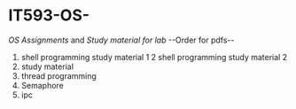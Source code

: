 # IT593-OS-
*OS Assignments* and *Study material for lab*
--Order for pdfs--
1. shell programming study material 1
2  shell programming study material 2
3. study material
4. thread programming
5. Semaphore
6. ipc
